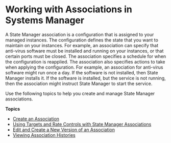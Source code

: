 # Working with Associations in Systems Manager<a name="systems-manager-associations"></a>

A State Manager association is a configuration that is assigned to your managed instances\. The configuration defines the state that you want to maintain on your instances\. For example, an association can specify that anti\-virus software must be installed and running on your instances, or that certain ports must be closed\. The association specifies a schedule for when the configuration is reapplied\. The association also specifies actions to take when applying the configuration\. For example, an association for anti\-virus software might run once a day\. If the software is not installed, then State Manager installs it\. If the software is installed, but the service is not running, then the association might instruct State Manager to start the service\.

Use the following topics to help you create and manage State Manager associations\.

**Topics**
+ [Create an Association](sysman-state-assoc.md)
+ [Using Targets and Rate Controls with State Manager Associations](systems-manager-state-manager-targets-and-rate-controls.md)
+ [Edit and Create a New Version of an Association](sysman-state-assoc-edit.md)
+ [Viewing Association Histories](sysman-state-assoc-history.md)